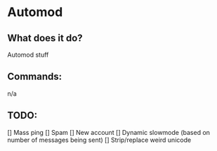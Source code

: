 # Automod

## What does it do?
Automod stuff

## Commands:
n/a

## TODO:
[] Mass ping
[] Spam
[] New account
[] Dynamic slowmode (based on number of messages being sent)
[] Strip/replace weird unicode
